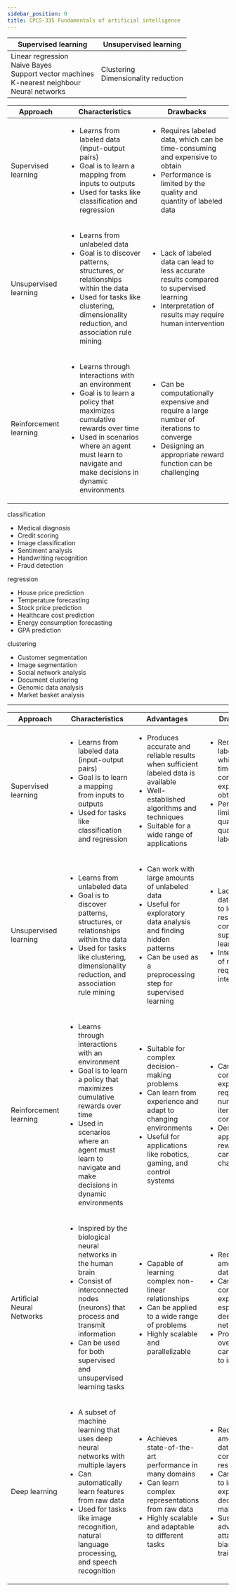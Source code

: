 ```yaml
---
sidebar_position: 0
title: CPCS-335 Fundamentals of artificial intelligence
---
```


| Supervised learning | Unsupervised learning |
| --- | --- |
| Linear regression<br />Naive Bayes<br />Support vector machines<br />K-nearest neighbour<br />Neural networks | Clustering<br />Dimensionality reduction |

| Approach | Characteristics | Drawbacks |
| --- | --- | --- |
| Supervised learning | <ul><li>Learns from labeled data (input-output pairs) </li><li>Goal is to learn a mapping from inputs to outputs </li><li>Used for tasks like classification and regression </li></ul> | <ul><li>Requires labeled data, which can be time-consuming and expensive to obtain </li><li>Performance is limited by the quality and quantity of labeled data </li></ul> |
| Unsupervised learning | <ul><li>Learns from unlabeled data </li><li>Goal is to discover patterns, structures, or relationships within the data </li><li>Used for tasks like clustering, dimensionality reduction, and association rule mining </li></ul> | <ul><li>Lack of labeled data can lead to less accurate results compared to supervised learning </li><li>Interpretation of results may require human intervention </li></ul> |
| Reinforcement learning | <ul><li>Learns through interactions with an environment </li><li>Goal is to learn a policy that maximizes cumulative rewards over time </li><li>Used in scenarios where an agent must learn to navigate and make decisions in dynamic environments </li></ul> | <ul><li>Can be computationally expensive and require a large number of iterations to converge </li><li>Designing an appropriate reward function can be challenging </li></ul> |

classification
+ Medical diagnosis
+ Credit scoring
+ Image classification
+ Sentiment analysis
+ Handwriting recognition
+ Fraud detection

regression
+ House price prediction
+ Temperature forecasting
+ Stock price prediction
+ Healthcare cost prediction
+ Energy consumption forecasting
+ GPA prediction

clustering
+ Customer segmentation
+ Image segmentation
+ Social network analysis
+ Document clustering
+ Genomic data analysis
+ Market basket analysis

---

| Approach | Characteristics | Advantages | Drawbacks |
| --- | --- | --- | --- |
| Supervised learning | <ul><li>Learns from labeled data (input-output pairs)</li><li>Goal is to learn a mapping from inputs to outputs</li><li>Used for tasks like classification and regression</li></ul> | <ul><li>Produces accurate and reliable results when sufficient labeled data is available</li><li>Well-established algorithms and techniques</li><li>Suitable for a wide range of applications</li></ul> | <ul><li>Requires labeled data, which can be time-consuming and expensive to obtain</li><li>Performance is limited by the quality and quantity of labeled data</li></ul> |
| Unsupervised learning | <ul><li>Learns from unlabeled data</li><li>Goal is to discover patterns, structures, or relationships within the data</li><li>Used for tasks like clustering, dimensionality reduction, and association rule mining</li></ul> | <ul><li>Can work with large amounts of unlabeled data</li><li>Useful for exploratory data analysis and finding hidden patterns</li><li>Can be used as a preprocessing step for supervised learning</li></ul> | <ul><li>Lack of labeled data can lead to less accurate results compared to supervised learning</li><li>Interpretation of results may require human intervention</li></ul> |
| Reinforcement learning | <ul><li>Learns through interactions with an environment</li><li>Goal is to learn a policy that maximizes cumulative rewards over time</li><li>Used in scenarios where an agent must learn to navigate and make decisions in dynamic environments</li></ul> | <ul><li>Suitable for complex decision-making problems</li><li>Can learn from experience and adapt to changing environments</li><li>Useful for applications like robotics, gaming, and control systems</li></ul> | <ul><li>Can be computationally expensive and require a large number of iterations to converge</li><li>Designing an appropriate reward function can be challenging</li></ul> |
| Artificial Neural Networks | <ul><li>Inspired by the biological neural networks in the human brain</li><li>Consist of interconnected nodes (neurons) that process and transmit information</li><li>Can be used for both supervised and unsupervised learning tasks</li></ul> | <ul><li>Capable of learning complex non-linear relationships</li><li>Can be applied to a wide range of problems</li><li>Highly scalable and parallelizable</li></ul> | <ul><li>Require large amounts of data for training</li><li>Can be computationally expensive, especially for deep neural networks</li><li>Prone to overfitting and can be difficult to interpret</li></ul> |
| Deep learning | <ul><li>A subset of machine learning that uses deep neural networks with multiple layers</li><li>Can automatically learn features from raw data</li><li>Used for tasks like image recognition, natural language processing, and speech recognition</li></ul> | <ul><li>Achieves state-of-the-art performance in many domains</li><li>Can learn complex representations from raw data</li><li>Highly scalable and adaptable to different tasks</li></ul> | <ul><li>Requires large amounts of data and computational resources</li><li>Can be difficult to interpret and explain the decision-making process</li><li>Susceptible to adversarial attacks and biases in the training data</li></ul> |
